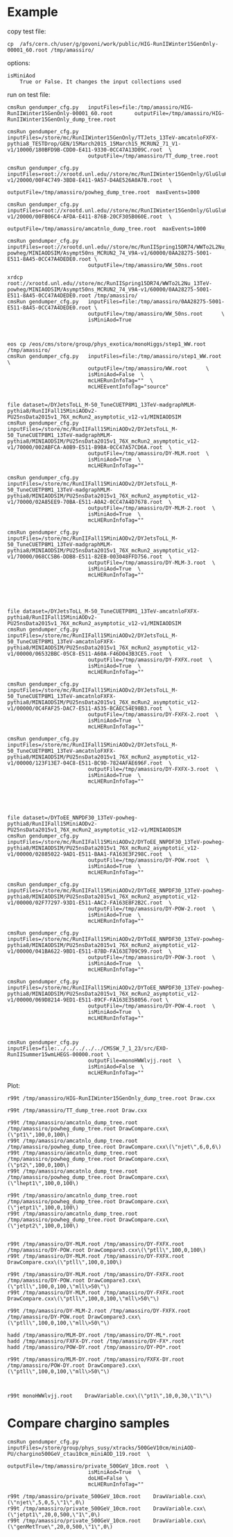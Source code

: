 Example
====

copy test file:

    cp  /afs/cern.ch/user/g/govoni/work/public/HIG-RunIIWinter15GenOnly-00001_60.root /tmp/amassiro/
    
options:

    isMiniAod
        True or False. It changes the input collections used
    
run on test file:

    cmsRun gendumper_cfg.py   inputFiles=file:/tmp/amassiro/HIG-RunIIWinter15GenOnly-00001_60.root       outputFile=/tmp/amassiro/HIG-RunIIWinter15GenOnly_dump_tree.root

    cmsRun gendumper_cfg.py   inputFiles=/store/mc/RunIIWinter15GenOnly/TTJets_13TeV-amcatnloFXFX-pythia8_TESTDrop/GEN/15March2015_15March15_MCRUN2_71_V1-v1/10000/180BFD9B-CDD0-E411-9330-0CC47A13D09C.root  \
                              outputFile=/tmp/amassiro/TT_dump_tree.root

    cmsRun gendumper_cfg.py   inputFiles=root://xrootd.unl.edu//store/mc/RunIIWinter15GenOnly/GluGluHToWWTo2L2Nu_M125_13TeV_powheg_pythia8/GEN/MCRUN2_71_V1-v1/20000/00F4C749-3BD8-E411-9A57-D4AE526A0A7B.root  \
                              outputFile=/tmp/amassiro/powheg_dump_tree.root  maxEvents=1000

    cmsRun gendumper_cfg.py   inputFiles=root://xrootd.unl.edu//store/mc/RunIIWinter15GenOnly/GluGluHToWWTo2L2Nu_M125_13TeV_amcatnloFXFX_pythia8/GEN/MCRUN2_71_V1-v1/20000/00FB06C4-AFDA-E411-876B-20CF305B060E.root  \
                              outputFile=/tmp/amassiro/amcatnlo_dump_tree.root  maxEvents=1000
         
    cmsRun gendumper_cfg.py   inputFiles=root://xrootd.unl.edu//store/mc/RunIISpring15DR74/WWTo2L2Nu_13TeV-powheg/MINIAODSIM/Asympt50ns_MCRUN2_74_V9A-v1/60000/0AA28275-5001-E511-8A45-0CC47A4DEDE0.root \
                              outputFile=/tmp/amassiro/WW_50ns.root      
                              
    xrdcp root://xrootd.unl.edu//store/mc/RunIISpring15DR74/WWTo2L2Nu_13TeV-powheg/MINIAODSIM/Asympt50ns_MCRUN2_74_V9A-v1/60000/0AA28275-5001-E511-8A45-0CC47A4DEDE0.root /tmp/amassiro/
    cmsRun gendumper_cfg.py   inputFiles=file:/tmp/amassiro/0AA28275-5001-E511-8A45-0CC47A4DEDE0.root \
                              outputFile=/tmp/amassiro/WW_50ns.root      \
                              isMiniAod=True
    
    
    
    eos cp /eos/cms/store/group/phys_exotica/monoHiggs/step1_WW.root /tmp/amassiro/
    cmsRun gendumper_cfg.py   inputFiles=file:/tmp/amassiro/step1_WW.root \
                              outputFile=/tmp/amassiro/WW.root      \
                              isMiniAod=False  \
                              mcLHERunInfoTag=""  \
                              mcLHEEventInfoTag="source"
    
    
    file dataset=/DYJetsToLL_M-50_TuneCUETP8M1_13TeV-madgraphMLM-pythia8/RunIIFall15MiniAODv2-PU25nsData2015v1_76X_mcRun2_asymptotic_v12-v1/MINIAODSIM    
    cmsRun gendumper_cfg.py   inputFiles=/store/mc/RunIIFall15MiniAODv2/DYJetsToLL_M-50_TuneCUETP8M1_13TeV-madgraphMLM-pythia8/MINIAODSIM/PU25nsData2015v1_76X_mcRun2_asymptotic_v12-v1/70000/002ABFCA-A0B9-E511-B9BA-0CC47A57CD6A.root  \
                              outputFile=/tmp/amassiro/DY-MLM.root  \
                              isMiniAod=True  \
                              mcLHERunInfoTag="" 
                              
    cmsRun gendumper_cfg.py   inputFiles=/store/mc/RunIIFall15MiniAODv2/DYJetsToLL_M-50_TuneCUETP8M1_13TeV-madgraphMLM-pythia8/MINIAODSIM/PU25nsData2015v1_76X_mcRun2_asymptotic_v12-v1/70000/02A85EE9-70BA-E511-A0A2-0CC47A4D7678.root  \
                              outputFile=/tmp/amassiro/DY-MLM-2.root  \
                              isMiniAod=True  \
                              mcLHERunInfoTag="" 
    
    cmsRun gendumper_cfg.py   inputFiles=/store/mc/RunIIFall15MiniAODv2/DYJetsToLL_M-50_TuneCUETP8M1_13TeV-madgraphMLM-pythia8/MINIAODSIM/PU25nsData2015v1_76X_mcRun2_asymptotic_v12-v1/70000/068CC5B6-DDB8-E511-82EB-003048FFD756.root  \
                              outputFile=/tmp/amassiro/DY-MLM-3.root  \
                              isMiniAod=True  \
                              mcLHERunInfoTag="" 
    
    
    
    
                              
    file dataset=/DYJetsToLL_M-50_TuneCUETP8M1_13TeV-amcatnloFXFX-pythia8/RunIIFall15MiniAODv2-PU25nsData2015v1_76X_mcRun2_asymptotic_v12-v1/MINIAODSIM
    cmsRun gendumper_cfg.py   inputFiles=/store/mc/RunIIFall15MiniAODv2/DYJetsToLL_M-50_TuneCUETP8M1_13TeV-amcatnloFXFX-pythia8/MINIAODSIM/PU25nsData2015v1_76X_mcRun2_asymptotic_v12-v1/00000/06532BBC-05C8-E511-A60A-F46D043B3CE5.root  \
                              outputFile=/tmp/amassiro/DY-FXFX.root  \
                              isMiniAod=True  \
                              mcLHERunInfoTag="" 
    
    cmsRun gendumper_cfg.py   inputFiles=/store/mc/RunIIFall15MiniAODv2/DYJetsToLL_M-50_TuneCUETP8M1_13TeV-amcatnloFXFX-pythia8/MINIAODSIM/PU25nsData2015v1_76X_mcRun2_asymptotic_v12-v1/00000/0C4FAF25-DAC7-E511-A535-BCAEC54E98B3.root  \
                              outputFile=/tmp/amassiro/DY-FXFX-2.root  \
                              isMiniAod=True  \
                              mcLHERunInfoTag="" 
    
    cmsRun gendumper_cfg.py   inputFiles=/store/mc/RunIIFall15MiniAODv2/DYJetsToLL_M-50_TuneCUETP8M1_13TeV-amcatnloFXFX-pythia8/MINIAODSIM/PU25nsData2015v1_76X_mcRun2_asymptotic_v12-v1/00000/123F13E7-04C8-E511-BC9D-7824AFAE696F.root  \
                              outputFile=/tmp/amassiro/DY-FXFX-3.root  \
                              isMiniAod=True  \
                              mcLHERunInfoTag="" 
    
    
    
    
    
    file dataset=/DYToEE_NNPDF30_13TeV-powheg-pythia8/RunIIFall15MiniAODv2-PU25nsData2015v1_76X_mcRun2_asymptotic_v12-v1/MINIAODSIM
    cmsRun gendumper_cfg.py   inputFiles=/store/mc/RunIIFall15MiniAODv2/DYToEE_NNPDF30_13TeV-powheg-pythia8/MINIAODSIM/PU25nsData2015v1_76X_mcRun2_asymptotic_v12-v1/00000/02885022-9AD1-E511-BAA1-FA163E3F298C.root  \
                              outputFile=/tmp/amassiro/DY-POW.root  \
                              isMiniAod=True  \
                              mcLHERunInfoTag="" 

    cmsRun gendumper_cfg.py   inputFiles=/store/mc/RunIIFall15MiniAODv2/DYToEE_NNPDF30_13TeV-powheg-pythia8/MINIAODSIM/PU25nsData2015v1_76X_mcRun2_asymptotic_v12-v1/00000/02F77297-93D1-E511-AAC2-FA163E8F2B2C.root  \
                              outputFile=/tmp/amassiro/DY-POW-2.root  \
                              isMiniAod=True  \
                              mcLHERunInfoTag="" 

    cmsRun gendumper_cfg.py   inputFiles=/store/mc/RunIIFall15MiniAODv2/DYToEE_NNPDF30_13TeV-powheg-pythia8/MINIAODSIM/PU25nsData2015v1_76X_mcRun2_asymptotic_v12-v1/00000/041BA622-9BD1-E511-87BD-FA163E709C99.root  \
                              outputFile=/tmp/amassiro/DY-POW-3.root  \
                              isMiniAod=True  \
                              mcLHERunInfoTag="" 

    cmsRun gendumper_cfg.py   inputFiles=/store/mc/RunIIFall15MiniAODv2/DYToEE_NNPDF30_13TeV-powheg-pythia8/MINIAODSIM/PU25nsData2015v1_76X_mcRun2_asymptotic_v12-v1/00000/069D8214-9ED1-E511-89CF-FA163E358056.root \
                              outputFile=/tmp/amassiro/DY-POW-4.root  \
                              isMiniAod=True  \
                              mcLHERunInfoTag="" 
 
      
     
    cmsRun gendumper_cfg.py   inputFiles=file:../../../../../CMSSW_7_1_23/src/EXO-RunIISummer15wmLHEGS-00000.root \
                              outputFile=monoHWWlvjj.root  \
                              isMiniAod=False  \
                              mcLHERunInfoTag="" 
     
    
    
Plot:

    r99t /tmp/amassiro/HIG-RunIIWinter15GenOnly_dump_tree.root Draw.cxx

    r99t /tmp/amassiro/TT_dump_tree.root Draw.cxx

    r99t /tmp/amassiro/amcatnlo_dump_tree.root /tmp/amassiro/powheg_dump_tree.root DrawCompare.cxx\(\"pt1\",100,0,100\)
    r99t /tmp/amassiro/amcatnlo_dump_tree.root /tmp/amassiro/powheg_dump_tree.root DrawCompare.cxx\(\"njet\",6,0,6\)
    r99t /tmp/amassiro/amcatnlo_dump_tree.root /tmp/amassiro/powheg_dump_tree.root DrawCompare.cxx\(\"pt2\",100,0,100\)
    r99t /tmp/amassiro/amcatnlo_dump_tree.root /tmp/amassiro/powheg_dump_tree.root DrawCompare.cxx\(\"lhept1\",100,0,100\)
    
    r99t /tmp/amassiro/amcatnlo_dump_tree.root /tmp/amassiro/powheg_dump_tree.root DrawCompare.cxx\(\"jetpt1\",100,0,100\)
    r99t /tmp/amassiro/amcatnlo_dump_tree.root /tmp/amassiro/powheg_dump_tree.root DrawCompare.cxx\(\"jetpt2\",100,0,100\)
    
    
    r99t /tmp/amassiro/DY-MLM.root /tmp/amassiro/DY-FXFX.root /tmp/amassiro/DY-POW.root DrawCompare3.cxx\(\"ptll\",100,0,100\)
    r99t /tmp/amassiro/DY-MLM.root /tmp/amassiro/DY-FXFX.root  DrawCompare.cxx\(\"ptll\",100,0,100\)
    
    r99t /tmp/amassiro/DY-MLM.root /tmp/amassiro/DY-FXFX.root /tmp/amassiro/DY-POW.root DrawCompare3.cxx\(\"ptll\",100,0,100,\"mll\>50\"\)
    r99t /tmp/amassiro/DY-MLM.root /tmp/amassiro/DY-FXFX.root  DrawCompare.cxx\(\"ptll\",100,0,100,\"mll\>50\"\)
    
    r99t /tmp/amassiro/DY-MLM-2.root /tmp/amassiro/DY-FXFX.root /tmp/amassiro/DY-POW.root DrawCompare3.cxx\(\"ptll\",100,0,100,\"mll\>50\"\)
    
    hadd /tmp/amassiro/MLM-DY.root /tmp/amassiro/DY-ML*.root
    hadd /tmp/amassiro/FXFX-DY.root /tmp/amassiro/DY-FX*.root
    hadd /tmp/amassiro/POW-DY.root /tmp/amassiro/DY-PO*.root
    
    r99t /tmp/amassiro/MLM-DY.root /tmp/amassiro/FXFX-DY.root /tmp/amassiro/POW-DY.root DrawCompare3.cxx\(\"ptll\",100,0,100,\"mll\>50\"\)
    
    
    
    r99t monoHWWlvjj.root    DrawVariable.cxx\(\"pt1\",10,0,30,\"1\"\)


    
Compare chargino samples
====


    cmsRun gendumper_cfg.py   inputFiles=/store/group/phys_susy/xtracks/500GeV10cm/miniAOD-PU/chargino500GeV_ctau10cm_miniAOD_119.root  \
                              outputFile=/tmp/amassiro/private_500GeV_10cm.root  \
                              isMiniAod=True  \
                              doLHE=False \
                              mcLHERunInfoTag="" 

    r99t /tmp/amassiro/private_500GeV_10cm.root    DrawVariable.cxx\(\"njet\",5,0,5,\"1\",0\) 
    r99t /tmp/amassiro/private_500GeV_10cm.root    DrawVariable.cxx\(\"jetpt1\",20,0,500,\"1\",0\) 
    r99t /tmp/amassiro/private_500GeV_10cm.root    DrawVariable.cxx\(\"genMetTrue\",20,0,500,\"1\",0\) 
    
    
    
    
    
    
    
    
    
    
    